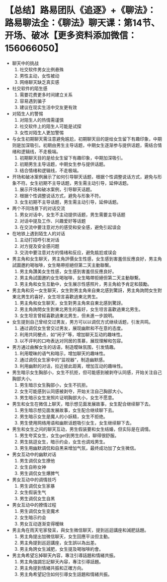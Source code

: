 # 【总结】路易团队《追逐》+《聊法》：路易聊法全：《聊法》聊天课：第14节、开场、破冰【更多资料添加微信：156066050】

-   聊天中的挑战
    1.  社交软件男女比例悬殊
    2.  男性主动，女性被动
    3.  网络聊天缺乏真实感
-   社交软件的陌生感
    1.  需要花费更多时间建立关系
    2.  容易遇到骗子
    3.  建议在现实生活中交友更有效
-   对陌生人的警惕
    1.  对陌生人的热情需谨慎
    2.  社交软件上的陌生人可能是试探
    3.  女性对陌生人更加警惕
-   与女生初期聊天需注意避免尴尬，初期聊天目的是给女生留下有趣印象，中期则是加深吸引。初期由男生主导话题，中期女生逐渐参与提供话题，需结合情绪和逻辑线，不走极端。
    1.  初期聊天目的是给女生留下有趣印象，中期加深吸引。
    2.  初期男生主导话题，中期女生参与提供话题。
    3.  结合情绪和逻辑线，不走极端。
-   开场和破冰案例展示了如何引导聊天话题，根据个性调整说话方式，避免与形象不符。女生初期不主导话题，男生需主动引导，延伸话题。
    1.  展示开场和破冰案例，引导聊天话题。
    2.  根据个性调整说话方式，避免与形象不符。
    3.  女生初期不主导话题，男生需主动引导，延伸话题。
-   两个不同场景下的对话交流
    1.  男女对话中，女生不主动提供话题，男生需要主导话题
    2.  对话中提及工作、兴趣爱好等话题
    3.  在交流中要注意对方的感受和安全感，避免引起误会
-   在地铁上遇到陌生人的对话
    1.  主动打招呼引发对话
    2.  对方提及安全感问题
    3.  交流中要注意对方的情绪和反应，避免尴尬或误会
-   男主角和女生聊天，男主角評價女生性感，女生感到害羞但反應良好，男主角試圖邀約喝咖啡，女生略帶拒絕但第二天主動聯繫。
    1.  男主角讚美女生性感，女生感到害羞但反應良好。
    2.  男主角試圖邀約女生喝咖啡，女生略帶拒絕但第二天主動聯繫。
    3.  男主角和女生互動中，女生展示性感照片，男主角給予肯定和鼓勵。
-   男主角和另一女生聊天，女生對男主角來自東北感到驚訝，男主角詢問女生對東北男生的喜好，女生坦言喜歡過東北男生。
    1.  男主角和女生聊天，女生對男主角來自東北感到驚訝。
    2.  男主角詢問女生對東北男生的喜好，女生坦言喜歡過東北男生。
    3.  女生坦言曾經喜歡過東北男生，但未進一步說明。
-   女生提到自己曾经交过男友，男方可以以调侃方式继续话题，引发共鸣。
    1.  通过调侃女生曾交过男友，展现幽默和不在意的态度。
    2.  利用共同梗点，如“闲子”等，增加聊天互动的趣味性。
    3.  以不评判的口吻表达对同居的羡慕，展现理解和包容。
-   男方通过曲解女生的话语，制造曖昧氛围，引发情趣。
    1.  利用曖昧的语气和暗示，增加聊天的趣味性。
    2.  通过调侃女生家中的“监视器”，制造幽默感。
    3.  利用幽默的对话，拉近彼此距离，增加互动的趣味性。
-   男生暗示女生胸部小，女生不抗拒，但可能感到被剥夺认同感，开始关注自己胸部大小。
    1.  男生暗示女生胸部小，女生不抗拒。
    2.  女生可能感到认同感被剥夺，开始关注自己胸部大小。
    3.  男生暗示女生发照片证明胸部大小，女生不愿意。
-   男生和女生在微信上聊天，暗示想见面发展故事，女生配合继续聊下去。
    1.  男生暗示想见面发展故事，女生配合继续聊下去。
    2.  男生暗示女生是魔人的小妖精，女生不拒绝。
    3.  男生使用网络用语和幽默话题吸引女生，女生继续聊下去。
-   男生和女生之间的聊天互动，男生假装要和女生结婚，但实际是在调情。
    1.  男生夸奖女生，女生get到男生的点，聊得很舒服。
    2.  男生挑逗女生，暗示约会，女生也调戏男生。
    3.  男生用幽默调侃和自黑来增加气氛，最终成功加了女生微信。
-   男女互动中的幽默对话
    1.  男生调侃女生撩他
    2.  女生自称女神
    3.  男生调侃女生爆脾气
-   男女互动中的调情技巧
    1.  男生调侃女生家暴
    2.  女生假装生气
    3.  男生调侃女生自黑
-   男女互动中的撩情过程
    1.  男生调侃女生变魔术
    2.  女生暗示约会
    3.  男女互动逐渐变得暧昧
-   男主角在雨天宅家發呆，與女生微信聊天，提到巡迴講座和減肥話題。
    1.  男主角提出加微信聊天，女生回應平淡但主動。
    2.  男主角提到巡迴講座，女生誤以為出差。
    3.  男主角誇女生減肥，女生提及喝咖啡約會。
-   男主角希望忘掉聊天內容，專注引導話題和情緒共振。
    1.  男主角強調忘記聊天內容，專注引導話題。
    2.  男主角提到情緒共振和正確方向。
    3.  男主角希望記住如何引導女生話題和情緒共振。